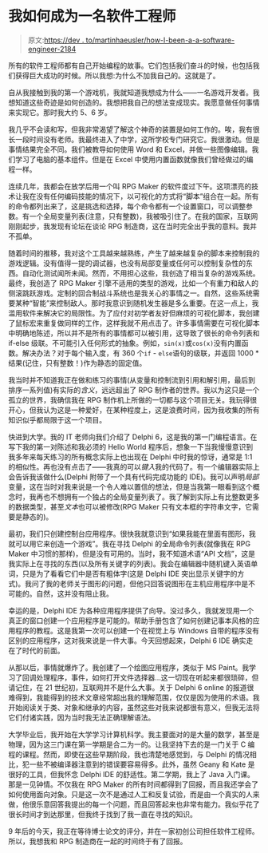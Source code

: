 # 我如何成为一名软件工程师

> 原文:[https://dev . to/martinhaeusler/how-I-been-a-a-software-engineer-2184](https://dev.to/martinhaeusler/how-i-became-a-software-engineer-2184)

所有的软件工程师都有自己开始编程的故事。它们包括我们奋斗的时候，也包括我们获得巨大成功的时候。所以我想:为什么不加我自己的。这就是了。

自从我接触到我的第一个游戏机，我就知道我想成为什么——一名游戏开发者。我想知道这些奇迹是如何创造的。我想把我自己的想法变成现实。我愿意做任何事情来实现它。那时我大约 5、6 岁。

我几乎不会读和写，但我非常渴望了解这个神奇的装置是如何工作的。唉，我有很长一段时间没有老师。我最终进入了中学，这所学校专门研究它。我很激动。但是事情结果完全不同。我们被教导如何使用 Word 和 Excel，并做一些图像编辑。我们学习了电脑的基本组件。但是在 Excel 中使用内置函数就像我们曾经做过的编程一样。

连续几年，我都会在放学后用一个叫 RPG Maker 的软件度过下午。这项漂亮的技术让我在没有任何编码技能的情况下，以可视化的方式将“脚本”组合在一起。所有的命令都列出来了，这是挑选和选择，每个命令都有一个设置窗口，可以调整参数。有一个全局变量列表(注意，只有整数)，我被吸引住了。在我的国家，互联网刚刚起步，我发现有论坛在谈论 RPG 制造商，这在当时完全出乎我的意料。我并不孤单。

随着时间的推移，我对这个工具越来越熟练，产生了越来越复杂的脚本来控制我的游戏逻辑。没有值得一提的调试器，也没有局部变量或任何可以控制复杂性的东西。自动化测试闻所未闻。然而，不用担心这些，我创造了相当复杂的游戏系统。最终，我创造了 RPG Maker 引擎不适用的类型的游戏，比如一个有重力和敌人的侧滚跳跃游戏。定制的回合制战斗系统也是我关心的事情之一。自然，这些系统需要某种“智能”来控制敌人。那时我意识到随机发生器是多么重要。在这一点上，我滥用软件来解决它的局限性。为了应付对初学者友好但麻烦的可视化脚本，我创建了鼠标宏来重复做同样的工作，这样我就不用点击了。许多事情需要在可视化脚本中明确地陈述，所以并不是所有的事情都可以被引用，这导致了很长的命令列表和 if-else 级联。不可能引入任何形式的抽象。例如，`sin(x)`或`cos(x)`没有内置函数。解决办法？对于每个输入度，有 360 个`if` - `else`语句的级联，并返回 1000 *结果(记住，只有整数！)作为静态的固定值。

我当时并不知道我正在做和练习的事情(从变量和控制流到引用和解引用，最后到排序一系列值)有实际的*含义*，远远超出了 RPG 制作者的世界。我以为这只是一个孤立的世界，我确信我在 RPG 制作机上所做的一切都与这个项目无关。我玩得很开心，但我认为这是一种爱好，在某种程度上，这是浪费时间，因为我收集的所有知识似乎都局限于这一个项目。

快进到大学。我的 IT 老师向我们介绍了 Delphi 6，这是我的第一门编程语言。在写下我的第一对陈述和我必须的 Hello World 程序后，想象一下当我慢慢意识到我多年来每天练习的所有概念实际上也出现在 Delphi 中时我的惊讶，通常是 1:1 的相似性。再也没有点击了——我真的可以*键入*我的代码了。有一个编辑器实际上会告诉我该做什么(Delphi 附带了一个具有代码完成功能的 IDE)。我可以声明*局部*变量，这在当时对我来说是一个令人难以置信的想法，但是当我第一眼看到这个概念时，我再也不想拥有一个独占的全局变量列表了。我了解到实际上有比整数更多的数据类型，甚至*文本*也可以被修改(RPG Maker 只有文本框的字符串文字，它需要是静态的)。

最初，我们只创建控制台应用程序。很快我就意识到“如果我能在里面有图形，我就可以用它来创造一个游戏”。我在寻找 Delphi 的全局命令列表(就像我在 RPG Maker 中习惯的那样)，但是没有可用的。当时，我不知道术语“API 文档”，这是我实际上在寻找的东西(以及所有关键字的列表)。我会在编辑器中随机键入英语单词，只是为了看看它们中是否有粗体字(这是 Delphi IDE 突出显示关键字的方式)。我问了我的老师关于图形的问题，但他只回答说图形在主机应用程序中是不可能的。自然，这并没有阻止我。

幸运的是，Delphi IDE 为各种应用程序提供了向导。没过多久，我就发现用一个真正的窗口创建一个应用程序是可能的。帮助手册包含了如何创建记事本风格的应用程序的教程。这是我第一次可以创建一个在视觉上与 Windows 自带的程序没有区别的应用程序，这对我来说是一件大事。今天回想起来，Delphi 6 IDE 确实走在了时代的前面。

从那以后，事情就爆炸了。我创建了一个绘图应用程序，类似于 MS Paint。我学习了回调处理程序，事件，如何打开文件选择器...这一切现在听起来都很琐碎，但请记住，在 21 世纪初，互联网并不是什么大事。关于 Delphi 6 online 的报道很难得到，我能得到的技术文章经常超出我的理解范围，仅仅是因为使用的术语。我开始阅读关于类、对象和继承的内容，虽然这些对我来说都很有意义，但我无法将它们付诸实践，因为当时我无法正确理解语法。

大学毕业后，我开始在大学学习计算机科学。我主要面对的是大量的数学，甚至是物理，因为这三门课在第一学期是合二为一的。让我坚持下去的是一门关于 C 编程的课程。然而，即使在这些早期阶段，我也清楚地感觉到，与 Delphi 的情况相比，犯一些不被编译器注意到的错误要容易得多。此外，虽然 Geany 和 Kate 是很好的工具，但我怀念 Delphi IDE 的舒适性。第二学期，我上了 Java 入门课。那是一见钟情。不仅我在 RPG Maker 的所有时间都得到了回报，而且我还学会了如何使用面向对象。只是这一次不是通过人工和反复试验，而是由一个真实的人来做，他很乐意回答我提出的每一个问题，而且回答起来也非常有能力。我似乎花了很长时间才到达那里，但我终于找到了我一直在寻找的知识。

9 年后的今天，我正在等待博士论文的评分，并在一家初创公司担任软件工程师。所以，我想我和 RPG 制造商在一起的时间终于有了回报。